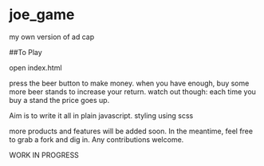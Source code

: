 # joe_game
my own version of ad cap

##To Play

open index.html

press the beer button to make money. when you have enough, buy some more beer stands to increase your return. watch out though: each time you buy a stand the price goes up.

Aim is to write it all in plain javascript. styling using scss

more products and features will be added soon. In the meantime, feel free to grab a fork and dig in. Any contributions welcome.

WORK IN PROGRESS

